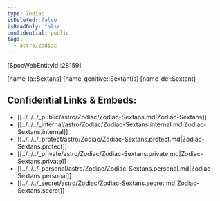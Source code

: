 ```yaml
---
type: Zodiac
isDeleted: false
isReadOnly: false
confidential: public
tags:
  - astro/Zodiac
---
```


[SpocWebEntityId::28159]



[name-la::Sextans]
[name-genitive::Sextantis]
[name-de::Sextant]


## Confidential Links & Embeds: 
- [[../../../_public/astro/Zodiac/Zodiac-Sextans.md|Zodiac-Sextans]] 
- [[../../../_internal/astro/Zodiac/Zodiac-Sextans.internal.md|Zodiac-Sextans.internal]] 
- [[../../../_protect/astro/Zodiac/Zodiac-Sextans.protect.md|Zodiac-Sextans.protect]] 
- [[../../../_private/astro/Zodiac/Zodiac-Sextans.private.md|Zodiac-Sextans.private]] 
- [[../../../_personal/astro/Zodiac/Zodiac-Sextans.personal.md|Zodiac-Sextans.personal]] 
- [[../../../_secret/astro/Zodiac/Zodiac-Sextans.secret.md|Zodiac-Sextans.secret]] 
